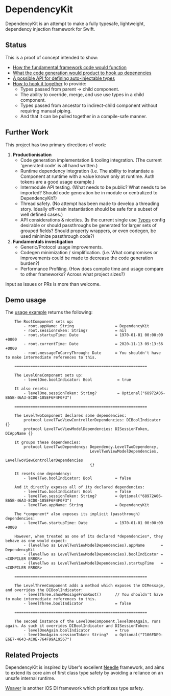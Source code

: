 # DependencyKit

DependencyKit is an attempt to make a fully typesafe, lightweight, dependency injection framework for Swift.

## Status
This is a proof of concept intended to show:
* [How the fundamental framework code would function](https://github.com/adam-zethraeus/DependencyKit/blob/mainline/Framework/DependencyKit.swift)
* [What the code generation would product to hook up depenencies](https://github.com/adam-zethraeus/DependencyKit/blob/mainline/DemoApplication/GeneratedCode/CodeGeneration.swift)
* [A possible API for defining auto-injectable types](https://github.com/adam-zethraeus/DependencyKit/blob/mainline/DemoApplication/Types.swift)
* [How to hook it together](https://github.com/adam-zethraeus/DependencyKit/tree/mainline/DemoApplication) to provide:
    * Types passed from parent -> child component.
    * The ability to override, merge, and use use types in a child component.
    * Types passed from ancestor to indirect-child component without requiring manual piping.
    * And that it can be pulled together in a compile-safe manner.


## Further Work
This project has two primary directions of work:
1. **Productionisation**
    * Code generation implementation & tooling integration. (The current 'generated code' is all hand written.)
    * Runtime dependency integration (i.e. The ability to instantiate a Component at runtime with a value known only at runtime. Auth tokens are a good usage example.)
    * Intermodule API testing. (What needs to be public? What needs to be imported? Should code generation be in module or centralized to DependencyKit?)
    * Thread safety. (No attempt has been made to develop a threading story. Ideally off-main instantiation should be safe for a subset of well defined cases.)
    * API considerations & niceties. (Is the current single use [Types](https://github.com/adam-zethraeus/DependencyKit/blob/mainline/DemoApplication/Types.swift) config desirable or should passthroughs be generated for larger sets of grouped fields? Should property wrappers, or even codegen, be used minimize passthrough code?)
2. **Fundamentals investigation**
    * Generic/Protocol usage improvements.
    * Codegen minimization / simplification. (i.e. What compromises or improvements could be made to decrease the code generation burden?)
    * Performance Profiling. (How does compile time and usage compare to other frameworks? Across what project sizes?)

Input as issues or PRs is more than welcome.

## Demo usage

The [usage example](https://github.com/adam-zethraeus/DependencyKit/blob/main/workspace/DIDemoApp/Shared/DIUsage.swift) returns the following:

```
    The RootComponent sets up:
        - root.appName: String                  = DependencyKit
        - root.sessionToken: String?            = nil
        - root.startupTime: Date                = 1970-01-01 00:00:00 +0000
        - root.currentTime: Date                = 2020-11-13 09:13:56 +0000
        - root.messageToCarryThrough: Date      = You shouldn't have to make intermediate references to this.

    ==========================================================

    The LevelOneComponent sets up:
        - levelOne.boolIndicator: Bool           = true

    It also resets:
        - levelOne.sessionToken: String?         = Optional("68972A06-B65B-46A3-8CD0-105EF6F4F0F3")

    ==========================================================

    The LevelTwoComponent declares some dependencies:
        protocol LevelTwoViewControllerDependencies: DIBoolIndicator {}
        protocol LevelTwoViewModelDependencies: DISessionToken, DIAppName {}

    It groups these dependencies:
        protocol LevelTwoDependency: Dependency.LevelTwoDependency,
                                     LevelTwoViewModelDependencies,
                                     LevelTwoViewControllerDependencies
                                     {}

    It resets one dependency:
        - levelTwo.boolIndicator: Bool          = false

    And it directly exposes all of its declared dependencies:
        - levelTwo.boolIndicator: Bool          = false
        - levelTwo.sessionToken: String?        = Optional("68972A06-B65B-46A3-8CD0-105EF6F4F0F3")
        - levelTwo.appName: String              = DependencyKit

    The *component* also exposes its implicit (passthrough) dependencies:
        - levelTwo.startupTime: Date            = 1970-01-01 00:00:00 +0000

    However, when treated as one of its declared *dependencies*, they behave as one would expect:
        - (levelTwo as LevelTwoViewModelDependencies).appName       = DependencyKit
        - (levelTwo as LevelTwoViewModelDependencies).boolIndicator = <COMPILER ERROR>
        - (levelTwo as LevelTwoViewModelDependencies).startupTime   = <COMPILER ERROR>

    ==========================================================

    The LevelThreeComponent adds a method which exposes the DIMessage, and overrides the DIBoolIndicator:
        - levelThree.showMessageFromRoot()      // You shouldn't have to make intermediate references to this.
        - levelThree.boolIndicator              = false

    ==========================================================

    The second instance of the LevelOneComponent,levelOneAgain, runs again. As such it overrides DIBoolIndicator and DISessionToken:
        - levelOneAgain.boolIndicator           = true
        - levelOneAgain.sessionToken: String?   = Optional("7106FDE9-E6E7-4643-AC0E-764F99A19567")
```

## Related Projects

DependencyKit is inspired by Uber's excellent [Needle](https://github.com/uber/needle) framework, and aims to extend its core aim of first class type safety by avoiding a reliance on an unsafe internal runtime.

[Weaver](https://github.com/scribd/Weaver) is another iOS DI framework which prioritizes type safety.

